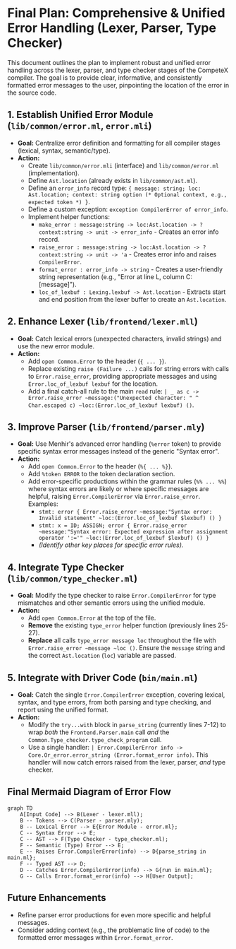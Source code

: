 # Final Plan: Comprehensive & Unified Error Handling (Lexer, Parser, Type Checker)

This document outlines the plan to implement robust and unified error handling across the lexer, parser, and type checker stages of the CompeteX compiler. The goal is to provide clear, informative, and consistently formatted error messages to the user, pinpointing the location of the error in the source code.

## 1. Establish Unified Error Module (`lib/common/error.ml`, `error.mli`)

*   **Goal:** Centralize error definition and formatting for all compiler stages (lexical, syntax, semantic/type).
*   **Action:**
    *   Create `lib/common/error.mli` (interface) and `lib/common/error.ml` (implementation).
    *   Define `Ast.location` (already exists in `lib/common/ast.ml`).
    *   Define an `error_info` record type: `{ message: string; loc: Ast.location; context: string option (* Optional context, e.g., expected token *) }`.
    *   Define a custom exception: `exception CompilerError of error_info`.
    *   Implement helper functions:
        *   `make_error : message:string -> loc:Ast.location -> ?context:string -> unit -> error_info` - Creates an error info record.
        *   `raise_error : message:string -> loc:Ast.location -> ?context:string -> unit -> 'a` - Creates error info and raises `CompilerError`.
        *   `format_error : error_info -> string` - Creates a user-friendly string representation (e.g., "Error at line L, column C: [message]").
        *   `loc_of_lexbuf : Lexing.lexbuf -> Ast.location` - Extracts start and end position from the lexer buffer to create an `Ast.location`.

## 2. Enhance Lexer (`lib/frontend/lexer.mll`)

*   **Goal:** Catch lexical errors (unexpected characters, invalid strings) and use the new error module.
*   **Action:**
    *   Add `open Common.Error` to the header (`{ ... }`).
    *   Replace existing `raise (Failure ...)` calls for string errors with calls to `Error.raise_error`, providing appropriate messages and using `Error.loc_of_lexbuf lexbuf` for the location.
    *   Add a final catch-all rule to the main `read` rule: `| _ as c -> Error.raise_error ~message:("Unexpected character: " ^ Char.escaped c) ~loc:(Error.loc_of_lexbuf lexbuf) ()`.

## 3. Improve Parser (`lib/frontend/parser.mly`)

*   **Goal:** Use Menhir's advanced error handling (`%error` token) to provide specific syntax error messages instead of the generic "Syntax error".
*   **Action:**
    *   Add `open Common.Error` to the header (`%{ ... %}`).
    *   Add `%token ERROR` to the token declaration section.
    *   Add error-specific productions within the grammar rules (`%% ... %%`) where syntax errors are likely or where specific messages are helpful, raising `Error.CompilerError` via `Error.raise_error`. Examples:
        *   `stmt: error { Error.raise_error ~message:"Syntax error: Invalid statement" ~loc:(Error.loc_of_lexbuf $lexbuf) () }`
        *   `stmt: x = ID; ASSIGN; error { Error.raise_error ~message:"Syntax error: Expected expression after assignment operator ':='" ~loc:(Error.loc_of_lexbuf $lexbuf) () }`
        *   *(Identify other key places for specific error rules).*

## 4. Integrate Type Checker (`lib/common/type_checker.ml`)

*   **Goal:** Modify the type checker to raise `Error.CompilerError` for type mismatches and other semantic errors using the unified module.
*   **Action:**
    *   Add `open Common.Error` at the top of the file.
    *   **Remove** the existing `type_error` helper function (previously lines 25-27).
    *   **Replace** all calls `type_error message loc` throughout the file with `Error.raise_error ~message ~loc ()`. Ensure the `message` string and the correct `Ast.location` (`loc`) variable are passed.

## 5. Integrate with Driver Code (`bin/main.ml`)

*   **Goal:** Catch the single `Error.CompilerError` exception, covering lexical, syntax, and type errors, from both parsing and type checking, and report using the unified format.
*   **Action:**
    *   Modify the `try...with` block in `parse_string` (currently lines 7-12) to wrap *both* the `Frontend.Parser.main` call *and* the `Common.Type_checker.type_check_program` call.
    *   Use a single handler: `| Error.CompilerError info -> Core.Or_error.error_string (Error.format_error info)`. This handler will now catch errors raised from the lexer, parser, *and* type checker.

## Final Mermaid Diagram of Error Flow

```mermaid
graph TD
    A[Input Code] --> B(Lexer - lexer.mll);
    B -- Tokens --> C(Parser - parser.mly);
    B -- Lexical Error --> E{Error Module - error.ml};
    C -- Syntax Error --> E;
    C -- AST --> F(Type Checker - type_checker.ml);
    F -- Semantic (Type) Error --> E;
    E -- Raises Error.CompilerError(info) --> D{parse_string in main.ml};
    F -- Typed AST --> D;
    D -- Catches Error.CompilerError(info) --> G{run in main.ml};
    G -- Calls Error.format_error(info) --> H[User Output];
```

## Future Enhancements

*   Refine parser error productions for even more specific and helpful messages.
*   Consider adding context (e.g., the problematic line of code) to the formatted error messages within `Error.format_error`.